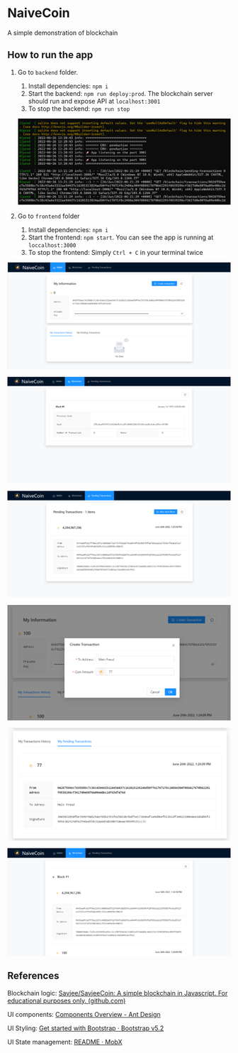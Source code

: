 # NaiveCoin

A simple demonstration of blockchain

## How to run the app

1. Go to `backend` folder.

   1. Install dependencies: `npm i`
   2. Start the backend: `npm run deploy:prod`. The blockchain server should run and expose API at `localhost:3001`
   3. To stop the backend: `npm run stop`

   ![image-20220626132231781](README.assets/image-20220626132231781-16562245581101.png)

2. Go to `frontend` folder

   1. Install dependencies: `npm i`
   2. Start the frontend: `npm start`. You can see the app is running at `loccalhost:3000`
   3. To stop the frontend: Simply `Ctrl + C` in your terminal twice

![image-20220626132315013](README.assets/image-20220626132315013-16562245980593.png)

![image-20220626132349150](README.assets/image-20220626132349150.png)

![image-20220626132405988](README.assets/image-20220626132405988.png)

![image-20220626132541716](README.assets/image-20220626132541716.png)

![image-20220626132626746](README.assets/image-20220626132626746.png)

![image-20220626132710924](README.assets/image-20220626132710924.png)



## References

Blockchain logic: [Savjee/SavjeeCoin: A simple blockchain in Javascript. For educational purposes only. (github.com)](https://github.com/Savjee/SavjeeCoin)

UI components: [Components Overview - Ant Design](https://ant.design/components/overview/)

UI Styling: [Get started with Bootstrap · Bootstrap v5.2](https://getbootstrap.com/docs/5.2/getting-started/introduction/)

UI State management: [README · MobX](https://mobx.js.org/README.html)